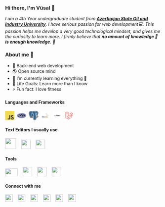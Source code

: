 ### Hi there, I'm Vüsal 👋

<em>I am a 4th Year undergraduate student from <a href="http://www.asoiu.edu.az/az"><b>Azerbaijan State Oil and Industry University</b></a>. I have serious passion for web development:computer:. This passion helps me develop a very good technological mindset, and gives me the curiosity to learn more. I firmly believe that **no amount of knowledge :rocket: is enough knowledge**. 🧠</em>
 <br/>
 
 
### About me :eyes:

- :dart: Back-end web development
- :earth_americas: Open source mind
- 🌱 I’m currently learning everything 🤣
- 🥅 Life Goals: Learn more than I know
- ⚡ Fun fact: I love fitness

<h4>Languages and Frameworks<h4/>
  <div><pre><a href='https://www.javascript.com/'><img src='https://raw.githubusercontent.com/github/explore/80688e429a7d4ef2fca1e82350fe8e3517d3494d/topics/javascript/javascript.png' width='30px' height='30px'/></a> <a href='https://www.php.net/'><img src='https://raw.githubusercontent.com/github/explore/ccc16358ac4530c6a69b1b80c7223cd2744dea83/topics/php/php.png' height='30px' width='30px'/></a> <a href='https://www.postgresql.org/'><img src='https://raw.githubusercontent.com/github/explore/80688e429a7d4ef2fca1e82350fe8e3517d3494d/topics/postgresql/postgresql.png' width='30xp' height='30px'/></a> <a href='https://www.mysql.com/'><img src='https://raw.githubusercontent.com/github/explore/80688e429a7d4ef2fca1e82350fe8e3517d3494d/topics/mysql/mysql.png' width='30xp' height='30px'/></a> <a href='https://jquery.com/'><img src='https://raw.githubusercontent.com/github/explore/80688e429a7d4ef2fca1e82350fe8e3517d3494d/topics/jquery/jquery.png' width='30px' height='30px'/></a> <a href='https://laravel.com/'><img src='https://raw.githubusercontent.com/github/explore/56a826d05cf762b2b50ecbe7d492a839b04f3fbf/topics/laravel/laravel.png' width='30px' height='30px'/></a> </pre></div>
<h4>Text Editors I usually use</h4>
    <div><pre><a href='https://www.jetbrains.com/phpstorm/'><img src='https://dashboard.snapcraft.io/site_media/appmedia/2017/11/webide.ico_HA9tBL0.png' width='35px' height='35px'/></a>  <a href='https://code.visualstudio.com/'><img src='https://visualstudio.microsoft.com/wp-content/uploads/2021/10/Product-Icon.svg' width='30px' height='30px'/></a>  <a href='https://www.sublimetext.com/'><img src='https://cdn.worldvectorlogo.com/logos/sublime-text.svg' width='30px' height='30px'/></a></pre></div>
<h4>Tools</h4>
  <div><pre><a href='https://gitlab.com/explore'><img src='https://images.g2crowd.com/uploads/product/image/social_landscape/social_landscape_15680ee909406e13c21c8f179f83d99e/gitlab.png' width='40xp' height='25px'/></a>  <a href='https://git-scm.com/'><img src='https://cdn.worldvectorlogo.com/logos/git-icon.svg' width='30xp' height='30px'/></a>  <a href='https://github.com/huseynvsal'><img src='https://image.flaticon.com/icons/png/512/37/37318.png' width='30xp' height='30px'/></a>  <a href='https://github.com/huseynvsal'><img src='https://zeplin.io/img/icZeplin.svg' width='30xp' height='30px'/></a>   </pre></div>

<h4> Connect with me </h4>
<div>
<pre><a href='https://www.facebook.com/vusal.huseynli.3958'><img src='https://image.flaticon.com/icons/svg/733/733603.svg' width='24px' height='24px' /></a>  <a href='#'><img src='https://image.flaticon.com/icons/svg/1051/1051333.svg' height='24px' width='24px'/></a>  <a href='mailto:huseynlivusal25@gmail.com'><img src='https://www.pinclipart.com/picdir/big/49-494216_download-logo-imel-vektor-png-clipart-logo-clip.png' width='24px' height='24px'/></a>  <a href='https://wa.me/+994503826922'><img src='https://image.flaticon.com/icons/svg/733/733641.svg' height='24px' width='24px'/></a>  <a href='https://t.me/huseynvsal'><img src='https://image.flaticon.com/icons/svg/1051/1051317.svg' height='24px' width='24px'/></a>  <a href='https://www.instagram.com/huseynvsal/'><img src='https://upload-icon.s3.us-east-2.amazonaws.com/uploads/icons/png/12918182511566470606-512.png' width='25px' height='25px'/></a>
</pre> 
</div>
